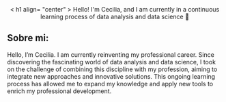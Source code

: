 
<div align= "center" >
 < h1 align= "center" > Hello! I'm Cecilia, and I am currently in a continuous learning process of data analysis and data science 👋
</h1>
</div>

<ing scr= https://img.freepik.com/premium-photo/computer-monitor-with-forex-graph-screen_225446-13839.jpg>

## Sobre mi:
Hello, I’m Cecilia. I am currently reinventing my professional career. Since discovering the fascinating world of data analysis and data science, I took on the challenge of combining this discipline with my profession, aiming to integrate new approaches and innovative solutions. This ongoing learning process has allowed me to expand my knowledge and apply new tools to enrich my professional development.


